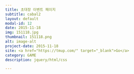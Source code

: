 ```yaml
---
title: 초대장 이벤트 페이지
subtitle: cabal2
layout: default
modal-id: 12
date: 2015-11-18
img: 151118.jpg
thumbnail: 151118.png
alt: image-alt
project-date: 2015-11-18
site: <a href="https://tmup.com/" target="_blank">Go</a>
category: GAME
description: jquery/html/css

---
```

